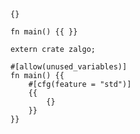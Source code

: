 ```rust,skt-extern-crate-only
{}

fn main() {{ }}
```

```rust,skt-cfg-std-all-code-in-main
extern crate zalgo;

#[allow(unused_variables)]
fn main() {{
    #[cfg(feature = "std")]
    {{
        {}
    }}
}}
```
